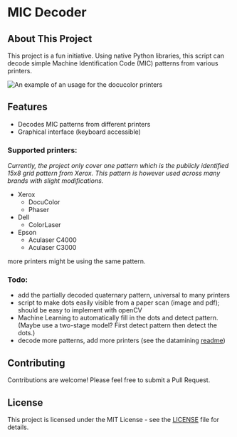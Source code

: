 # MIC Decoder
## About This Project
This project is a fun initiative. Using native Python libraries, this script can decode simple Machine Identification Code (MIC) patterns from various printers.

![An example of an usage for the docucolor printers](/images/docucolor_example.avif "Example of the docucolor.")

## Features
- Decodes MIC patterns from different printers
- Graphical interface (keyboard accessible)

### Supported printers:
*Currently, the project only cover one pattern which is the publicly identified 15x8 grid pattern from Xerox. This pattern is however used across many brands with slight modifications.*
- Xerox
    - DocuColor
    - Phaser
- Dell
    - ColorLaser
- Epson
    - Aculaser C4000
    - Aculaser C3000

more printers might be using the same pattern.

### Todo:
- add the partially decoded quaternary pattern, universal to many printers
- script to make dots easily visible from a paper scan (image and pdf); should be easy to implement with openCV
- Machine Learning to automatically fill in the dots and detect pattern. (Maybe use a two-stage model? First detect pattern then detect the dots.)
- decode more patterns, add more printers (see the datamining [readme](datamining/README.md))

## Contributing
Contributions are welcome! Please feel free to submit a Pull Request.

## License
This project is licensed under the MIT License - see the [LICENSE](LICENSE) file for details.


